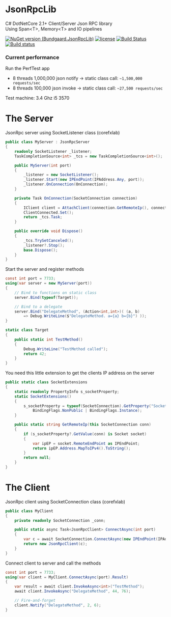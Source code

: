 # JsonRpcLib
C# DotNetCore 2.1+ Client/Server Json RPC library
<br/>
Using Span&lt;T&gt;, Memory&lt;T&gt; and IO pipelines

[![NuGet version (Bundgaard.JsonRpcLib)](https://img.shields.io/nuget/v/Bundgaard.JsonRpcLib.svg)](https://www.nuget.org/packages/Bundgaard.JsonRpcLib/)
[![license](https://img.shields.io/github/license/jbdk/JsonRpcLib.svg)](LICENSE.md)
[![Build Status](https://travis-ci.org/jbdk/JsonRpcLib.svg?branch=master)](https://travis-ci.org/jbdk/JsonRpcLib)
[![Build status](https://ci.appveyor.com/api/projects/status/526taqgoctsoa26a/branch/master?svg=true)](https://ci.appveyor.com/project/jbdk/jsonrpclib/branch/master)


### Current performance 
Run the PerfTest app
 - 8 threads 1,000,000 json notify -> static class call: `~1,500,000 requests/sec`
 - 8 threads 100,000 json invoke -> static class call: `~27,500 requests/sec` 

Test machine: 3.4 Ghz i5 3570

# The Server
JsonRpc server using SocketListener class (corefxlab)
````csharp
public class MyServer : JsonRpcServer
{
    readonly SocketListener _listener;
    TaskCompletionSource<int> _tcs = new TaskCompletionSource<int>();

    public MyServer(int port)
    {
        _listener = new SocketListener();
        _listener.Start(new IPEndPoint(IPAddress.Any, port));
        _listener.OnConnection(OnConnection);
    }

    private Task OnConnection(SocketConnection connection)
    {
        IClient client = AttachClient(connection.GetRemoteIp(), connection);
        ClientConnected.Set();
        return _tcs.Task;
    }

    public override void Dispose()
    {
        _tcs.TrySetCanceled();
        _listener?.Stop();
        base.Dispose();
    }
}
````

Start the server and register methods

````csharp
const int port = 7733;
using(var server = new MyServer(port))
{
    // Bind to functions on static class
    server.Bind(typeof(Target));    

    // Bind to a delegate
    server.Bind("DelegateMethod", (Action<int,int>)( (a, b)
        => Debug.WriteLine($"DelegateMethod. a={a} b={b}") ));
}

static class Target
{
    public static int TestMethod()
    {
        Debug.WriteLine("TestMethod called");
        return 42;
    }
}

````
You need this little extension to get the clients IP address on the server
````csharp
public static class SocketExtensions
{
    static readonly PropertyInfo s_socketProperty;
    static SocketExtensions()
    {
        s_socketProperty = typeof(SocketConnection).GetProperty("Socket",
            BindingFlags.NonPublic | BindingFlags.Instance);
    }

    public static string GetRemoteIp(this SocketConnection conn)
    {
        if (s_socketProperty?.GetValue(conn) is Socket socket)
        {
            var ipEP = socket.RemoteEndPoint as IPEndPoint;
            return ipEP.Address.MapToIPv4().ToString();
        }
        return null;
    }
}
````

# The Client
JsonRpc client using SocketConnection class (corefxlab)
````csharp
public class MyClient
{
    private readonly SocketConnection _conn;

    public static async Task<JsonRpcClient> ConnectAsync(int port)
    {
        var c = await SocketConnection.ConnectAsync(new IPEndPoint(IPAddress.Loopback, port));
        return new JsonRpcClient(c);
    }
}
````

Connect client to server and call the methods
````csharp
const int port = 7733;
using(var client = MyClient.ConnectAsync(port).Result)
{
    var result = await client.InvokeAsync<int>("TestMethod");
    await client.InvokeAsync("DelegateMethod", 44, 76);

    // Fire-and-forget 
    client.Notify("DelegateMethod", 2, 6);
}
````
